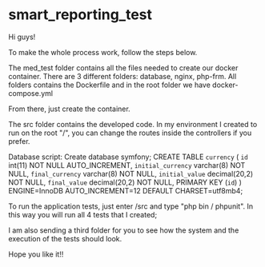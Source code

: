 # smart_reporting_test

Hi guys! 

To make the whole process work, follow the steps below.

The med_test folder contains all the files needed to create our docker container. There are 3 different folders: database, nginx, php-frm. All folders contains the Dockerfile and in the root folder we have docker-compose.yml

From there, just create the container.

The src folder contains the developed code. In my environment I created to run on the root "/", you can change the routes inside the controllers if you prefer.

Database script:
Create database symfony;
CREATE TABLE `currency` (
  `id` int(11) NOT NULL AUTO_INCREMENT,
  `initial_currency` varchar(8) NOT NULL,
  `final_currency` varchar(8) NOT NULL,
  `initial_value` decimal(20,2) NOT NULL,
  `final_value` decimal(20,2) NOT NULL,
  PRIMARY KEY (`id`)
) ENGINE=InnoDB AUTO_INCREMENT=12 DEFAULT CHARSET=utf8mb4;


To run the application tests, just enter /src and type "php bin / phpunit". In this way you will run all 4 tests that I created;

I am also sending a third folder for you to see how the system and the execution of the tests should look.

Hope you like it!!
